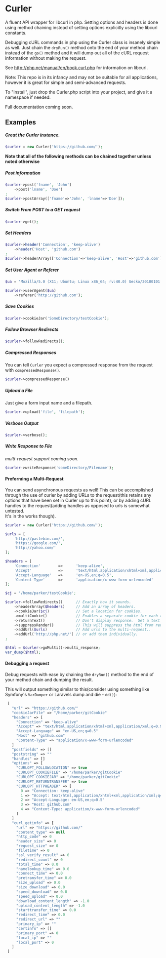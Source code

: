 # Curler


A fluent API wrapper for libcurl in php.  Setting options and headers is done using
method chaining instead of setting options explicitly using the libcurl constants.

Debugging cURL commands in php using the Curler class is insanely simple as well.
Just chain the `dryRun()` method onto the end of your method chain instead of
the `go()` method and it will dump out all of the cURL request information
without making the request.
 
See http://php.net/manual/en/book.curl.php for information on libcurl.

Note: This repo is in its infancy and may not be suitable for all
applications, however it is great for simple and semi-advanced 
requests.

To "Install", just drop the Curler.php script into your project, and give it a namespace if needed.

Full documentation coming soon.

## Examples

##### Creat the Curler instance.

```php
$curler = new Curler('https://github.com/');
```

__Note that all of the following methods can be chained together unless noted otherwise__

##### Post information

```php
$curler->post('fname', 'John')
    ->post('lname', 'Doe')
;
$curler->postArray(['fname'=>'John', 'lname'=>'Doe']);
```

##### Switch From POST to a GET request

```php
$curler->get();
```

##### Set Headers

```php
$curler->header('Connection', 'keep-alive')
    ->header('Host', 'github.com')
;
$curler->headerArray(['Connection'=>'keep-alive', 'Host'=>'github.com']);
```

##### Set User Agent or Referer

```php
$ua = 'Mozilla/5.0 (X11; Ubuntu; Linux x86_64; rv:40.0) Gecko/20100101 Firefox/40.0';

$curler->userAgent($ua)
    ->referer('http://github.com');
```

##### Save Cookies

```php
$curler->cookieJar('SomeDirectory/testCookie');
```

##### Follow Browser Redirects

```php
$curler->followRedirects();
```

##### Compressed Responses

You can tell `Curler` you expect a compressed response from the request with `compressedResponse()`.

```php
$curler->compressedResponse()
```

##### Upload a File

Just give a form input name and a filepath.

```php
$curler->upload('file', 'filepath');
```

##### Verbose Output

```php
$curler->verbose();
```

##### Write Response to File

_multi-request support coming soon._

```php
$curler->writeResponse('someDirectory/Filename');
```

#### Preforming a Multi-Request

You can send asynchronous requests as well!  This can be accomplished through the use of curler by
adding URLs to the request(this retains any options that have been set in Curler up to this point),
or by adding cURL handles to the request(adding handles as opposed to urls is somewhat untested.  
It's in the works though).

```php
$curler = new Curler('https://github.com/');

$urls = [
    'http://pastebin.com/',
    'https://google.com/',
    'http://yahoo.com/'
];

$headers = [
    'Connection'        =>      'keep-alive',
    'Accept'            =>      'text/html,application/xhtml+xml,application/xml;q=0.9,*/*;q=0.8',
    'Accept-Language'   =>      'en-US,en;q=0.5',
    'Content-Type'      =>      'application/x-www-form-urlencoded'
];

$cj = '/home/parker/testCookie';

$curler->followRedirects()      // Exactly how it sounds.
    ->headerArray($headers)     // Add an array of headers.
    ->cookieJar($cj)            // Set a location for cookies.
    ->multiCookie()             // Enables a separate cookie for each request(numbered).
    ->returnText()              // Don't display response.  Get a text string.
    ->suppressRender()          // This will suppress the html from rendering if it is echoed.
    ->addUrl($urls)             // Add urls to the multi-request..
    ->addUrl('http://php.net/') // or add them individually.
;

$html = $curler->goMulti()->multi_response;
var_dump($html);
 ```

#### Debugging a request
Debug requests with ease by chaining the `dryRun()` method to the end of your method chain and dumping the result.

This will output something similar to this(consider using something like Symfony's `VarDumper` or Laravels dump and die - `dd()`):

```php
 [
   "url" => "https://github.com/"
   "cookieJarFile" => "/home/parker/gitCookie"
   "headers" => [
     "Connection" => "keep-alive"
     "Accept" => "text/html,application/xhtml+xml,application/xml;q=0.9,*/*;q=0.8"
     "Accept-Language" => "en-US,en;q=0.5"
     "Host" => "github.com"
     "Content-Type" => "application/x-www-form-urlencoded"
   ]
   "postfields" => []
   "poststring" => ""
   "handles" => []
   "options" => [
     "CURLOPT_FOLLOWLOCATION" => true
     "CURLOPT_COOKIEFILE" => "/home/parker/gitCookie"
     "CURLOPT_COOKIEJAR" => "/home/parker/gitCookie"
     "CURLOPT_RETURNTRANSFER" => true
     "CURLOPT_HTTPHEADER" => [
       0 => "Connection: keep-alive"
       1 => "Accept: text/html,application/xhtml+xml,application/xml;q=0.9,*/*;q=0.8"
       2 => "Accept-Language: en-US,en;q=0.5"
       3 => "Host: github.com"
       4 => "Content-Type: application/x-www-form-urlencoded"
     ]
   ]
   "curl_getinfo" => [
     "url" => "https://github.com/"
     "content_type" => null
     "http_code" => 0
     "header_size" => 0
     "request_size" => 0
     "filetime" => 0
     "ssl_verify_result" => 0
     "redirect_count" => 0
     "total_time" => 0.0
     "namelookup_time" => 0.0
     "connect_time" => 0.0
     "pretransfer_time" => 0.0
     "size_upload" => 0.0
     "size_download" => 0.0
     "speed_download" => 0.0
     "speed_upload" => 0.0
     "download_content_length" => -1.0
     "upload_content_length" => -1.0
     "starttransfer_time" => 0.0
     "redirect_time" => 0.0
     "redirect_url" => ""
     "primary_ip" => ""
     "certinfo" => []
     "primary_port" => 0
     "local_ip" => ""
     "local_port" => 0
   ]
 ]
```
